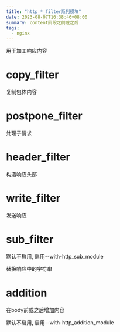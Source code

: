 ```yaml
---
title: "http_*_filter系列模块"
date: 2023-08-07T16:38:46+08:00
summary: content阶段之前或之后
tags:
  - nginx
---
```


用于加工响应内容

# copy_filter

复制包体内容

# postpone_filter

处理子请求

# header_filter

构造响应头部

# write_filter

发送响应

# sub_filter

默认不启用, 启用--with-http_sub_module

替换响应中的字符串

# addition

在body前或之后增加内容

默认不启用, 启用--with-http_addition_module

